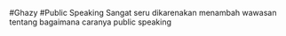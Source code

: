 #Ghazy
#Public Speaking
Sangat seru dikarenakan menambah wawasan tentang bagaimana caranya public speaking
